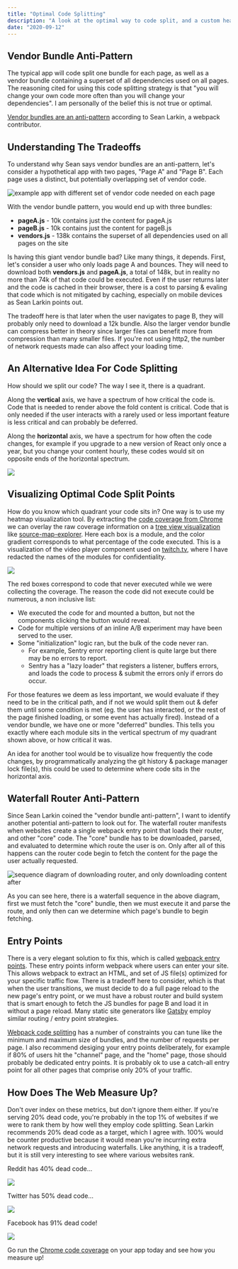```yaml
---
title: "Optimal Code Splitting"
description: "A look at the optimal way to code split, and a custom heatmap tool I created to help with this"
date: "2020-09-12"
---
```


## Vendor Bundle Anti-Pattern

The typical app will code split one bundle for each page, as well as a vendor bundle containing a superset of all dependencies used on all pages. The reasoning cited for using this code splitting strategy is that "you will change your own code more often than you will change your dependencies". I am personally of the belief this is not true or optimal.

[Vendor bundles are an anti-pattern](https://frontendmasters.com/courses/performance-webpack/vendor-bundles-are-an-anti-pattern/) according to Sean Larkin, a webpack contributor.

## Understanding The Tradeoffs

To understand why Sean says vendor bundles are an anti-pattern, let's consider a hypothetical app with two pages, "Page A" and "Page B". Each page uses a distinct, but potentially overlapping set of vendor code.

![example app with different set of vendor code needed on each page](./code-splitting/example-app-breakdown.png)

With the vendor bundle pattern, you would end up with three bundles:

- **pageA.js** - 10k contains just the content for pageA.js
- **pageB.js** - 10k contains just the content for pageB.js
- **vendors.js** - 138k contains the superset of all dependencies used on all pages on the site

Is having this giant vendor bundle bad? Like many things, it depends. First, let's consider a user who only loads page A and bounces. They will need to download both **vendors.js** and **pageA.js**, a total of 148k, but in reality no more than 74k of that code could be executed. Even if the user returns later and the code is cached in their browser, there is a cost to parsing & evaling that code which is not mitigated by caching, especially on mobile devices as Sean Larkin points out.

The tradeoff here is that later when the user navigates to page B, they will probably only need to download a 12k bundle. Also the larger vendor bundle can compress better in theory since larger files can benefit more from compression than many smaller files. If you're not using http2, the number of network requests made can also affect your loading time.

## An Alternative Idea For Code Splitting

How should we split our code? The way I see it, there is a quadrant.

Along the **vertical** axis, we have a spectrum of how critical the code is. Code that is needed to render above the fold content is critical. Code that is only needed if the user interacts with a rarely used or less important feature is less critical and can probably be deferred.

Along the **horizontal** axis, we have a spectrum for how often the code changes, for example if you upgrade to a new version of React only once a year, but you change your content hourly, these codes would sit on opposite ends of the horizontal spectrum.

![](./code-splitting/quadrant.png)

## Visualizing Optimal Code Split Points

How do you know which quadrant your code sits in? One way is to use my heatmap visualization tool. By extracting the [code coverage from Chrome](https://developers.google.com/web/updates/2017/04/devtools-release-notes#coverage) we can overlay the raw coverage information on a [tree view visualization](https://en.wikipedia.org/wiki/Tree_view) like [source-map-explorer](https://github.com/danvk/source-map-explorer/pull/145). Here each box is a module, and the color gradient corresponds to what percentage of the code executed. This is a visualization of the video player component used on [twitch.tv](https://twitch.tv), where I have redacted the names of the modules for confidentiality.

![](./code-splitting/heatmap.png)

The red boxes correspond to code that never executed while we were collecting the coverage. The reason the code did not execute could be numerous, a non inclusive list:

- We executed the code for and mounted a button, but not the components clicking the button would reveal.
- Code for multiple versions of an inline A/B experiment may have been served to the user.
- Some "initialization" logic ran, but the bulk of the code never ran.
  - For example, Sentry error reporting client is quite large but there may be no errors to report.
  - Sentry has a "lazy loader" that registers a listener, buffers errors, and loads the code to process & submit the errors only if errors do occur.

For those features we deem as less important, we would evaluate if they need to be in the critical path, and if not we would split them out & defer them until some condition is met (eg. the user has interacted, or the rest of the page finished loading, or some event has actually fired). Instead of a vendor bundle, we have one or more "deferred" bundles. This tells you exactly where each module sits in the vertical spectrum of my quadrant shown above, or how critical it was.

An idea for another tool would be to visualize how frequently the code changes, by programmatically analyzing the git history & package manager lock file(s), this could be used to determine where code sits in the horizontal axis.

## Waterfall Router Anti-Pattern

Since Sean Larkin coined the "vendor bundle anti-pattern", I want to identify another potential anti-pattern to look out for. The waterfall router manifests when websites create a single webpack entry point that loads their router, and other "core" code. The "core" bundle has to be downloaded, parsed, and evaluated to determine which route the user is on. Only after all of this happens can the router code begin to fetch the content for the page the user actually requested.

![sequence diagram of downloading router, and only downloading content after](./code-splitting/waterfall-router.png)

As you can see here, there is a waterfall sequence in the above diagram, first we must fetch the "core" bundle, then we must execute it and parse the route, and only then can we determine which page's bundle to begin fetching.

## Entry Points

There is a very elegant solution to fix this, which is called [webpack entry points](https://webpack.js.org/concepts/entry-points/). These entry points inform webpack where users can enter your site. This allows webpack to extract an HTML, and set of JS file(s) optimized for your specific traffic flow. There is a tradeoff here to consider, which is that when the user transitions, we must decide to do a full page reload to the new page's entry point, or we must have a robust router and build system that is smart enough to fetch the JS bundles for page B and load it in without a page reload. Many static site generators like [Gatsby](https://www.gatsbyjs.com/) employ similar routing / entry point strategies.

[Webpack code splitting](https://webpack.js.org/plugins/split-chunks-plugin/) has a number of constraints you can tune like the minimum and maximum size of bundles, and the number of requests per page. I also recommend desiging your entry points deliberately, for example if 80% of users hit the "channel" page, and the "home" page, those should probably be dedicated entry points. It is probably ok to use a catch-all entry point for all other pages that comprise only 20% of your traffic.

## How Does The Web Measure Up?

Don't over index on these metrics, but don't ignore them either. If you're serving 20% dead code, you're probably in the top 1% of websites if we were to rank them by how well they employ code splitting. Sean Larkin recommends 20% dead code as a target, which I agree with. 100% would be counter productive because it would mean you're incurring extra network requests and introducing waterfalls. Like anything, it is a tradeoff, but it is still very interesting to see where various websites rank.

Reddit has 40% dead code...

![](./code-splitting/reddit-coverage.png)

Twitter has 50% dead code...

![](./code-splitting/twitter-coverage.png)

Facebook has 91% dead code!

![](./code-splitting/facebook-coverage.png)

Go run the [Chrome code coverage](https://developers.google.com/web/updates/2017/04/devtools-release-notes#coverage) on your app today and see how you measure up!
